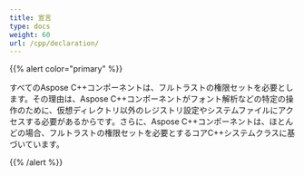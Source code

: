 ```yaml
---
title: 宣言
type: docs
weight: 60
url: /cpp/declaration/
---
```


{{% alert color="primary" %}} 

すべてのAspose C++コンポーネントは、フルトラストの権限セットを必要とします。その理由は、Aspose C++コンポーネントがフォント解析などの特定の操作のために、仮想ディレクトリ以外のレジストリ設定やシステムファイルにアクセスする必要があるからです。さらに、Aspose C++コンポーネントは、ほとんどの場合、フルトラストの権限セットを必要とするコアC++システムクラスに基づいています。 

{{% /alert %}}